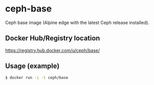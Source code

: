 # ceph-base

Ceph base image (Alpine edge with the latest Ceph release installed).

## Docker Hub/Registry location

https://registry.hub.docker.com/u/ceph/base/

## Usage (example)

```bash
$ docker run -i -t ceph/base
```

 
